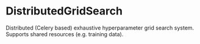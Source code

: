# DistributedGridSearch

Distributed (Celery based) exhaustive hyperparameter grid search system.<br>
Supports shared resources (e.g. training data).
